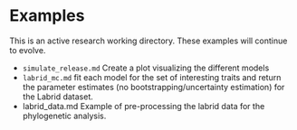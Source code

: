 Examples 
=======

This is an active research working directory. These examples will continue to evolve.  

* `simulate_release.md` Create a plot visualizing the different models
* `labrid_mc.md` fit each model for the set of interesting traits and return the parameter estimates (no bootstrapping/uncertainty estimation) for the Labrid dataset. 
* labrid_data.md Example of pre-processing the labrid data for the phylogenetic analysis. 
